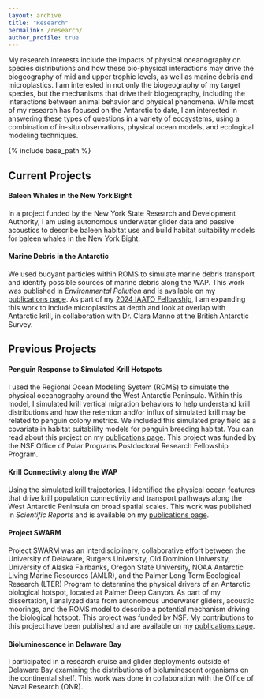 ```yaml
---
layout: archive
title: "Research"
permalink: /research/
author_profile: true
---
```

My research interests include the impacts of physical oceanography on species distributions and how these bio-physical interactions may drive the biogeography of mid and upper trophic levels, as well as marine debris and microplastics. I am interested in not only the biogeography of my target species, but the mechanisms that drive their biogeography, including the interactions between animal behavior and physical phenomena. While most of my research has focused on the Antarctic to date, I am interested in answering these types of questions in a variety of ecosystems, using a combination of in-situ observations, physical ocean models, and ecological modeling techniques.

{% include base_path %}

## Current Projects 

#### Baleen Whales in the New York Bight
In a project funded by the New York State Research and Development Authority, I am using autonomous underwater glider data and passive acoustics to describe baleen habitat use and build habitat suitability models for baleen whales in the New York Bight. 

#### Marine Debris in the Antarctic
We used buoyant particles within ROMS to simulate marine debris transport and identify possible sources of marine debris along the WAP. This work was published in _Environmental Pollution_ and is available on my [publications page](https://klgallagher.github.io/publications/). As part of my [2024 IAATO Fellowship](https://iaato.org/antarctic-fellowship-recipients-announced/), I am expanding this work to include microplastics at depth and look at overlap with Antarctic krill, in collaboration with Dr. Clara Manno at the British Antarctic Survey. 

## Previous Projects

#### Penguin Response to Simulated Krill Hotspots
I used the Regional Ocean Modeling System (ROMS) to simulate the physical oceanography around the West Antarctic Peninsula. Within this model, I simulated krill vertical migration behaviors to help understand krill distributions and how the retention and/or influx of simulated krill may be related to penguin colony metrics. We included this simulated prey field as a covariate in habitat suitability models for penguin breeding habitat. You can read about this project on my [publications page](https://klgallagher.github.io/publications/). This project was funded by the NSF Office of Polar Programs Postdoctoral Research Fellowship Program. 

#### Krill Connectivity along the WAP
Using the simulated krill trajectories, I identified the physical ocean features that drive krill population connectivity and transport pathways along the West Antarctic Peninsula on broad spatial scales. This work was published in _Scientific Reports_ and is available on my [publications page](https://klgallagher.github.io/publications/).

#### Project SWARM 
Project SWARM was an interdisciplinary, collaborative effort between the University of Delaware, Rutgers University, Old Dominion University, University of Alaska Fairbanks, Oregon State University, NOAA Antarctic Living Marine Resources (AMLR), and the Palmer Long Term Ecological Research (LTER) Program to determine the physical drivers of an Antarctic biological hotspot, located at Palmer Deep Canyon. As part of my dissertation, I analyzed data from autonomous underwater gliders, acoustic moorings, and the ROMS model to describe a potential mechanism driving the biological hotspot. This project was funded by NSF. My contributions to this project have been published and are available on my [publications page](https://klgallagher.github.io/publications/).

#### Bioluminescence in Delaware Bay
I participated in a research cruise and glider deployments outside of Delaware Bay examining the distributions of bioluminescent organisms on the continental shelf. This work was done in collaboration with the Office of Naval Research (ONR). 
